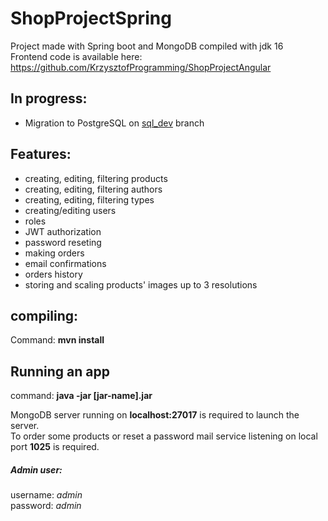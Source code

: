 # ShopProjectSpring
Project made with Spring boot and MongoDB compiled with jdk 16  
Frontend code is available here: https://github.com/KrzysztofProgramming/ShopProjectAngular

## In progress:
- Migration to PostgreSQL on [sql_dev](https://github.com/KrzysztofProgramming/ShopProjectSpring/tree/sql_dev) branch

## Features:
- creating, editing, filtering products
- creating, editing, filtering authors 
- creating, editing, filtering types
- creating/editing users
- roles
- JWT authorization
- password reseting
- making orders
- email confirmations
- orders history
- storing and scaling products' images up to 3 resolutions

## compiling:
Command: **mvn install**

## Running an app
command: **java -jar [jar-name].jar**

MongoDB server running on **localhost:27017** is required to launch the server.  
To order some products or reset a password mail service listening on local port **1025** is required.

##### Admin user:
username: *admin*  
password: *admin*
